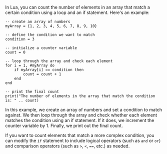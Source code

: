 In Lua, you can count the number of elements in an array that match a certain condition using a loop and an if statement. Here's an example:

```
-- create an array of numbers
myArray = {1, 2, 3, 4, 5, 6, 7, 8, 9, 10}

-- define the condition we want to match
condition = 3

-- initialize a counter variable
count = 0

-- loop through the array and check each element
for i = 1, #myArray do
    if myArray[i] == condition then
        count = count + 1
    end
end

-- print the final count
print("The number of elements in the array that match the condition is: " .. count)
```

In this example, we create an array of numbers and set a condition to match against. We then loop through the array and check whether each element matches the condition using an if statement. If it does, we increment the counter variable by 1. Finally, we print out the final count.

If you want to count elements that match a more complex condition, you can modify the `if` statement to include logical operators (such as `and` or `or`) and comparison operators (such as `>`, `<`, `==`, etc.) as needed.